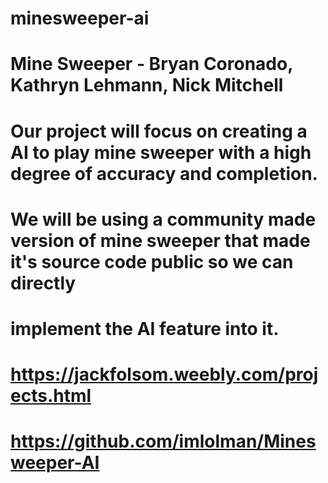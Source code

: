 # minesweeper-ai
# Mine Sweeper - Bryan Coronado, Kathryn Lehmann, Nick Mitchell

# Our project will focus on creating a AI to play mine sweeper with a high degree of accuracy and completion. 
# We will be using a community made version of mine sweeper that made it's source code public so we can directly 
# implement the AI feature into it.

# https://jackfolsom.weebly.com/projects.html
# https://github.com/imlolman/Minesweeper-AI
